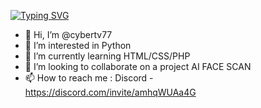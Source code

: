 [![Typing SVG](https://readme-typing-svg.herokuapp.com?center=true&lines=SMALL+APP+DEVELOPER;SMALL+PYTHON+DEVELOPER)](https://git.io/typing-svg)




- 👋 Hi, I’m @cybertv77
- 👀 I’m interested in Python
- 🌱 I’m currently learning HTML/CSS/PHP
- 💞️ I’m looking to collaborate on a project AI FACE SCAN
- 📫 How to reach me : Discord - https://discord.com/invite/amhqWUAa4G

<!---
cybertv77/cybertv77 is a ✨ special ✨ repository because its `README.md` (this file) appears on your GitHub profile.
You can click the Preview link to take a look at your changes.
--->
